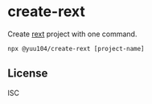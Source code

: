 # create-rext

Create [rext](https://www.npmjs.com/package/@yuu104/rext) project with one command.

```shell
npx @yuu104/create-rext [project-name]
```

## License

ISC
